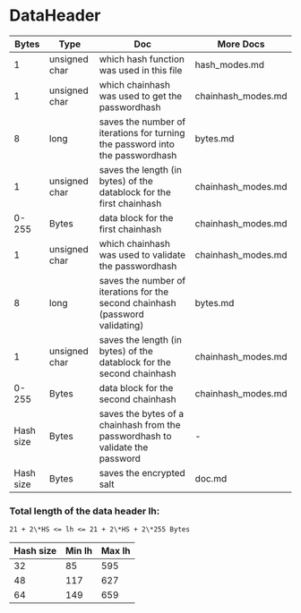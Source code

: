 # DataHeader
|Bytes|Type|Doc|More Docs|
|---|---|-------------|-----|
|1|unsigned char|which hash function was used in this file|hash_modes.md|
|1|unsigned char|which chainhash was used to get the passwordhash|chainhash_modes.md|
|8|long|saves the number of iterations for turning the password into the passwordhash|bytes.md|
|1|unsigned char|saves the length (in bytes) of the datablock for the first chainhash|chainhash_modes.md|
|0-255|Bytes|data block for the first chainhash|chainhash_modes.md|
|1|unsigned char|which chainhash was used to validate the passwordhash|chainhash_modes.md|
|8|long|saves the number of iterations for the second chainhash (password validating)|bytes.md|
|1|unsigned char|saves the length (in bytes) of the datablock for the second chainhash|chainhash_modes.md|
|0-255|Bytes|data block for the second chainhash|chainhash_modes.md|
|Hash size|Bytes|saves the bytes of a chainhash from the passwordhash to validate the password|-|
|Hash size|Bytes|saves the encrypted salt|doc.md|


### Total length of the data header lh:
    21 + 2\*HS <= lh <= 21 + 2\*HS + 2\*255 Bytes

|Hash size|Min lh|Max lh|
|---|---|---|
|32|85|595|
|48|117|627|
|64|149|659|